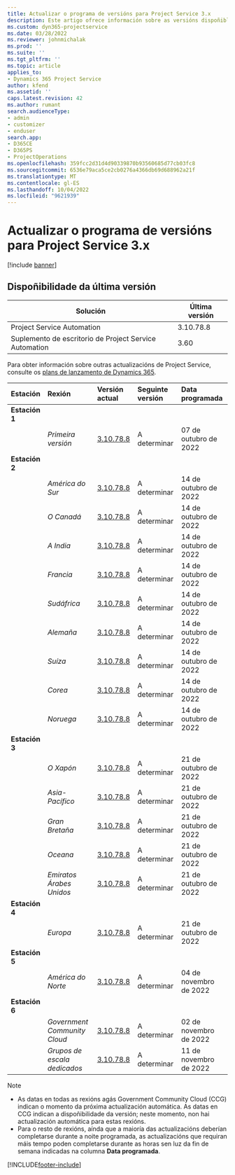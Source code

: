 ```yaml
---
title: Actualizar o programa de versións para Project Service 3.x
description: Este artigo ofrece información sobre as versións dispoñibles e próximas de Dynamics 365 Project Service Automation.
ms.custom: dyn365-projectservice
ms.date: 03/28/2022
ms.reviewer: johnmichalak
ms.prod: ''
ms.suite: ''
ms.tgt_pltfrm: ''
ms.topic: article
applies_to:
- Dynamics 365 Project Service
author: kfend
ms.assetid: ''
caps.latest.revision: 42
ms.author: rumant
search.audienceType:
- admin
- customizer
- enduser
search.app:
- D365CE
- D365PS
- ProjectOperations
ms.openlocfilehash: 359fcc2d31d4d90339870b93560685d77cb03fc8
ms.sourcegitcommit: 6536e79aca5ce2cb0276a4366db69d688962a21f
ms.translationtype: MT
ms.contentlocale: gl-ES
ms.lasthandoff: 10/04/2022
ms.locfileid: "9621939"
---
```

# <a name="update-release-schedule-for-project-service-3x"></a>Actualizar o programa de versións para Project Service 3.x

[!include [banner](../includes/psa-now-project-operations.md)]

## <a name="latest-version-availability"></a>Dispoñibilidade da última versión

| Solución  | Última versión |
|-------|----|
| Project Service Automation    | 3.10.78.8 |
| Suplemento de escritorio de Project Service Automation                | 3.60          |

Para obter información sobre outras actualizacións de Project Service, consulte os [plans de lanzamento de Dynamics 365](/dynamics365/release-plans/). 

| Estación  | Rexión | Versión actual | Seguinte versión |  Data programada
| :---   | :---   | :---   | :---   |:---   |         
|<strong>Estación 1</strong> | |  |  | |
| | <i>Primeira versión</i> | [3.10.78.8](whats-new-ur-47.md)| A determinar | 07 de outubro de 2022
|<strong>Estación 2</strong> | |  |  | |
| | <i>América do Sur</i> | [3.10.78.8](whats-new-ur-47.md) | A determinar | 14 de outubro de 2022
| | <i>O Canadá</i> | [3.10.78.8](whats-new-ur-47.md) | A determinar | 14 de outubro de 2022
| | <i>A India</i> | [3.10.78.8](whats-new-ur-47.md) | A determinar | 14 de outubro de 2022
| | <i>Francia</i> | [3.10.78.8](whats-new-ur-47.md) | A determinar | 14 de outubro de 2022
| | <i>Sudáfrica</i> | [3.10.78.8](whats-new-ur-47.md) | A determinar | 14 de outubro de 2022
| | <i>Alemaña</i> | [3.10.78.8](whats-new-ur-47.md) | A determinar | 14 de outubro de 2022
| | <i>Suíza</i> | [3.10.78.8](whats-new-ur-47.md) | A determinar | 14 de outubro de 2022
| | <i>Corea</i> | [3.10.78.8](whats-new-ur-47.md) | A determinar | 14 de outubro de 2022
| | <i>Noruega</i> | [3.10.78.8](whats-new-ur-47.md) | A determinar | 14 de outubro de 2022
|<strong>Estación 3</strong> | |  |  | |
| | <i>O Xapón</i> | [3.10.78.8](whats-new-ur-47.md) | A determinar | 21 de outubro de 2022
| | <i>Asia-Pacífico</i> | [3.10.78.8](whats-new-ur-47.md) | A determinar | 21 de outubro de 2022
| | <i>Gran Bretaña</i> | [3.10.78.8](whats-new-ur-47.md) | A determinar | 21 de outubro de 2022
| | <i>Oceana</i> | [3.10.78.8](whats-new-ur-47.md) | A determinar | 21 de outubro de 2022
| | <i>Emiratos Árabes Unidos</i> | [3.10.78.8](whats-new-ur-47.md) | A determinar | 21 de outubro de 2022
|<strong>Estación 4</strong> | |  |  | |
| | <i>Europa</i> | [3.10.78.8](whats-new-ur-47.md) | A determinar | 21 de outubro de 2022
|<strong>Estación 5</strong> | |  |  | |
| | <i>América do Norte</i> | [3.10.78.8](whats-new-ur-47.md) | A determinar | 04 de novembro de 2022
|<strong>Estación 6</strong> | |  |  | |
| | <i>Government Community Cloud</i> | [3.10.78.8](whats-new-ur-47.md) | A determinar | 02 de novembro de 2022
| | <i>Grupos de escala dedicados</i> | [3.10.78.8](whats-new-ur-47.md) | A determinar | 11 de novembro de 2022




>[!Note]
> - As datas en todas as rexións agás Government Community Cloud (CCG) indican o momento da próxima actualización automática. As datas en CCG indican a dispoñibilidade da versión; neste momento, non hai actualización automática para estas rexións.
> - Para o resto de rexións, aínda que a maioría das actualizacións deberían completarse durante a noite programada, as actualizacións que requiran máis tempo poden completarse durante as horas sen luz da fin de semana indicadas na columna **Data programada**.


[!INCLUDE[footer-include](../includes/footer-banner.md)]
